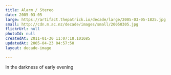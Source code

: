 ```yaml
---
title: Alarm / Stereo
date: 2005-03-05
large: https://artifact.thepatrick.io/decade/large/2005-03-05-1825.jpg
small: http://cdn.m.ac.nz/decade/images/small/20050305.jpg
flickrUrl: null
photoId: null
createdAt: 2011-01-30 11:07:18.101685
updatedAt: 2005-04-23 04:57:50
layout: decade-image

---
```

In the darkness of early evening
